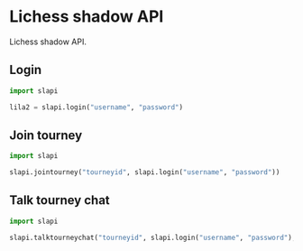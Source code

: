 # Lichess shadow API

Lichess shadow API.

## Login

```python
import slapi

lila2 = slapi.login("username", "password")
```

## Join tourney

```python
import slapi

slapi.jointourney("tourneyid", slapi.login("username", "password"))
```

## Talk tourney chat

```python
import slapi

slapi.talktourneychat("tourneyid", slapi.login("username", "password"), "message")
```
